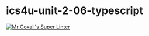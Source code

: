 # ics4u-unit-2-06-typescript

[![Mr Coxall's Super Linter](https://github.com/Rodas-Nega1/ics4u-unit-2-06-typescript/workflows/Mr%20Coxall's%20Super%20Linter/badge.svg)](https://github.com/Rodas-Nega1/ics4u-unit-2-06-typescript/actions/)
